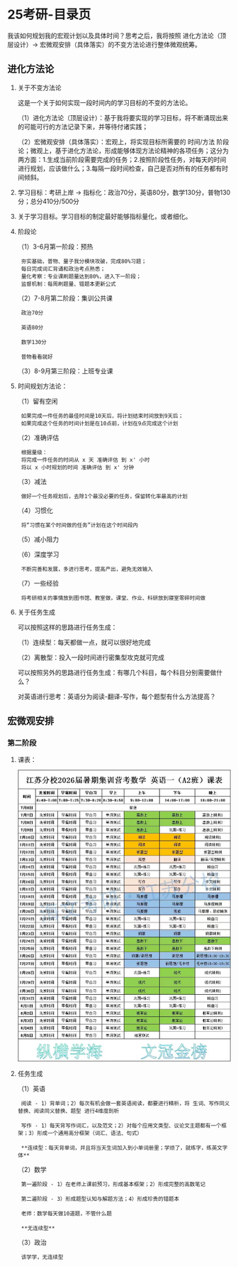 # 25考研-目录页

我该如何规划我的宏观计划以及具体时间？思考之后，我将按照 进化方法论（顶层设计）-> 宏微观安排（具体落实）的不变方法论进行整体微观统筹。

## 进化方法论

1. 关于不变方法论

    这是一个关于如何实现一段时间内的学习目标的不变的方法论。

    （1）进化方法论（顶层设计）：基于我将要实现的学习目标，将不断涌现出来的可能可行的方法记录下来，并等待付诸实践；

    （2）宏微观安排（具体落实）：宏观上，将实现目标所需要的 时间/方法 阶段论；微观上，基于进化方法论，形成能够体现方法论精神的各项任务；这分为两方面：1.生成当前阶段需要完成的任务；2.按照阶段性任务，对每天的时间进行规划，应该做什么；3.每隔一段时间检查，自己是否对所有的任务都有时间倾斜。

2. 学习目标：考研上岸 -> 指标化：政治70分，英语80分，数学130分，普物130分；总分410分/500分

3. 关于学习目标。学习目标的制定最好能够指标量化，或者细化。

4. 阶段论

    （1）3-6月第一阶段：预热

        夯实基础，普物、量子我分模块攻破，完成80%习题；
        每日完成词汇背诵和政治考点熟悉；
        量化考察：专业课刷题量达到80%，进入下一阶段；
        监督机制：每周刷题量、错题本更新公式

    （2）7-8月第二阶段：集训公共课

        政治70分

        英语80分

        数学130分

        普物看看就好

    （3）8-9月第三阶段：上班专业课


5. 时间规划方法论：

    （1）留有空闲

        如果完成一件任务的最佳时间是10天后，将计划结束时间放到9天后；
        如果完成这个任务的时间计划是在10点前，计划在9点完成这个计划

    （2）准确评估

        根据量级：
        将完成一件任务的时间从 x 天 准确评估 到 x' 小时
        将以 x 小时规划的时间 准确评估 到 x' 分钟

    （3）减法

        做好一个任务规划后，去除1个最没必要的任务，保留转化率最高的计划

    （4）习惯化

        将“习惯在某个时间做的任务”计划在这个时间段内

    （5）减小阻力

    （6）深度学习

        不断完善和发展，多进行思考，提高产出，避免无效输入

    （7）一些经验

        将考研相关的事情放到图书馆、教室做，课堂、作业、科研放到寝室零碎时间做

6. 关于任务生成

    可以按照这样的思路进行任务生成：

    （1）连续型：每天都做一点，就可以很好地完成

    （2）离散型：投入一段时间进行密集型攻克就可完成

    可以按照另外的思路进行任务生成：有哪几个科目，每个科目分别需要做什么？

    对英语进行思考：英语分为阅读-翻译-写作，每个题型有什么方法提高？

## 宏微观安排

### 第二阶段

1. 课表：

    ![alt text](be554837ea0bf7b63fde9fb84ea413a.jpg)

2. 任务生成

    （1）英语

        阅读 - 1）背单词；2）每次有机会做一套英语阅读，都要进行精析，将 生词、写作同义替换、阅读同义替换、题型 进行4维度剖析

        写作 - 1）每天背写作词汇，以及范文；2）对每个应用文类型、议论文主题都有一个框架；3）形成一个通用高分框架（词汇、语法、句式）

        **连续型：每天背单词，并且将当天生词加入到小单词册里；学烦了，就练字，练英文字体**

    （2）数学

        第一遍阶段 - 1）在老师上课前预习，形成基本框架；2）形成完整的高数笔记

        第二遍阶段 - 3）形成题型认知与解题方法；4）形成珍贵的错题本

        老师：数学每天做10道题，不管什么题

        **无连续型**

    （3）政治

        该学学，无连续型

<!-- ## 第四轮：11.12 - 12.1

1. 目标：过完所有知识

    - 政治：冲刺课程（所有知识点）+二刷

    - 英语：每天刷套卷，整理真题词汇

    - 普物：力热光电过一遍

    - 量子：所有知识点过一遍

2. 重点：普物、量子

3. 时间规划：

    - 早上：先读记一遍政治知识，再读记一遍整理单词，做量子力学

    - 下午：做英语套卷 + 普通物理

    - 晚上：看政治冲刺课程，整理真题词汇

## 第三轮：10.1 - 11.1

目标：完成政治1000题第一轮（还剩8*2 h） + 英语选择题（一年 2h * 20年） + 量子力学（一天10题 1.5h + 整理30min） + 普通物理（一天10题 1.5 h + 整理30min） 物理穿插真题

每天投入8h于考研

- 每天完成任务：英语选择题（2h） + 量子力学（2h） + 普通物理（2h） 物理穿插真题

- 隔天完成任务：政治1000题（2h） - 16天完成

## 第二轮：9.1 - 9.10

| 学科  | 任务名称           | 内容               | 时间             | 时间段     | 状态   |
|-------|--------------------|--------------------|------------------|------------|--------|
| 英语  | 背单词         | 背新词：超低频词一页+加分宝 | 10天 9.1-9.10    | 上午    | 🟨 完成    |
|       |                    |        搞定中频词            |                  |    上午+晚上     | 🟨 完成   |
|       |                    |        复习低频词            |                  |    上午+晚上     | 🟨 完成   |
|       | 方法论             | 所有题型方法论     | 10天 8.1-8.10    | 下午 1 h   | 🟨 完成    |
|       | 刷题         | 每天刷一套题     | 持续 10 天       | 晚上 3 h  | 🟨 完成    |
|       | 10大范文         | 每天背一个范文     | 持续 10 天       | 早上 0.5 h  | 🟨 完成    |
|       |          |      | 持续  天       | 睡前 0.5 h  | 🟨 完成    |
|       | 练字-英语         | 每天一页     | 任何时候       | 每天 0.5 h | 🟨 完成    |
| 政治  | 刷题 + 对答案 + 看讲解视频 + 总结知识导图              | 知识               |  10天         |      上午 1.5h      | 🟨 完成    |
|    | 每一篇结束后二刷             |               |           |           | 🟨 完成    |
| 其他  | 整理               | 晚上               |                  |            | 🟨 完成    |

1. 搞定中频词：早上创建新记忆曲线，并复习当天的记忆计划

2. 复习低频词：在乐词上将低频词（Unit 1-7）过完，将生词收集为第三轮复习词


## 第一轮：8.01 - 8.31

| 学科  | 任务名称           | 内容               | 时间             | 时间段     | 状态   |
|-------|--------------------|--------------------|------------------|------------|--------|
| 英语  | 核心词第一轮         | 每天 1 unit + 复习之前 | 21天 8.1-8.21    | 上午 1 h（先10min复习之前，后50min新unit）   | 🟨 完成    |
|       |                    |                    |                  | 晚上 0.5 h（检测法） | 🟨 完成   |
|       | 方法论             | 所有题型方法论     | 10天 8.1-8.10    | 下午 1 h   | 🟨 完成    |
|       | 刷题         | 每天刷一套题     | 持续 10 天       | 晚上 3 h  | 🟨 完成    |
|       | 10大范文         | 每天背一个范文     | 持续 10 天       | 早上 0.5 h  | 🟨 完成    |
|       |          |      | 持续  天       | 睡前 0.5 h  | 🟨 完成    |
|       | 练字-英语         | 每天一页     | 任何时候       | 每天 0.5 h | 🟨 完成    |
| 政治  | 马原               | 知识               |  10天         |      上午 1.5h      | 🟨 完成    |
|       |  史纲     | 知识点     | 10天       | 下午 1.5 h | 🟨 完成    |
| 其他  | 整理               | 晚上               |                  |            | 🟨 完成    | -->
